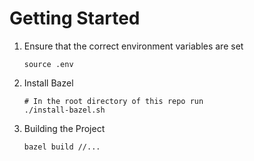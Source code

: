 # Getting Started

1. Ensure that the correct environment variables are set
    ```shell script
    source .env
    ```

2. Install Bazel
    ```shell script
    # In the root directory of this repo run
   ./install-bazel.sh
    ```
3. Building the Project
    ```shell script
   bazel build //...
    ```